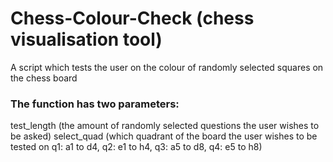 # Chess-Colour-Check (chess visualisation tool)
A script which tests the user on the colour of randomly selected squares on the chess board

### The function has two parameters:
  test_length (the amount of randomly selected questions the user wishes to be asked)
  select_quad (which quadrant of the board the user wishes to be tested on q1: a1 to d4, q2: e1 to h4, q3: a5 to d8, q4: e5 to h8)
  

